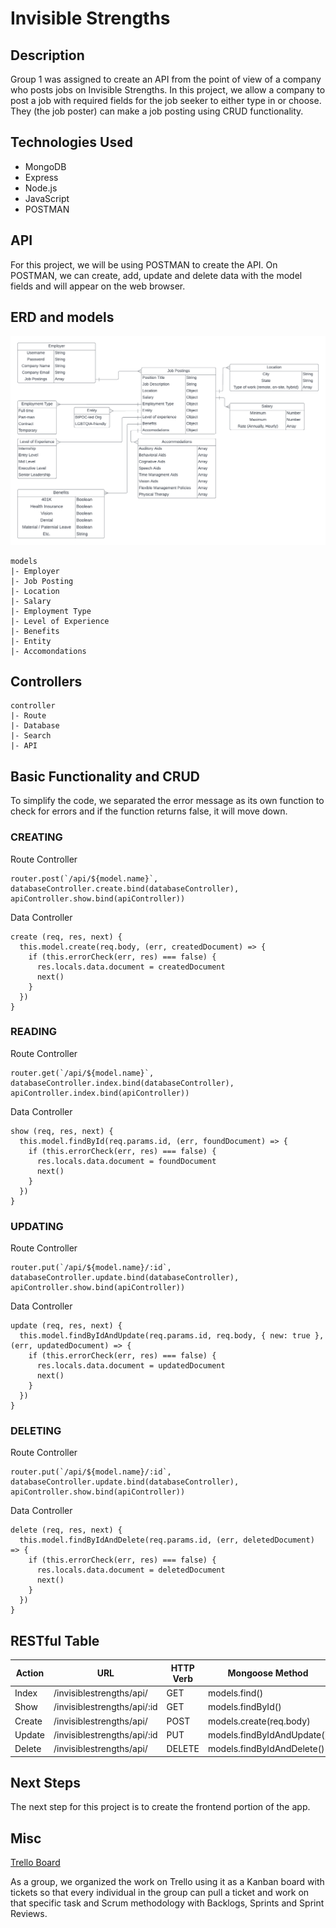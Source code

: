 <h1>Invisible Strengths</h1>
<h2>Description</h2>
Group 1 was assigned to create an API from the point of view of a company who posts jobs on Invisible Strengths. In this project, we allow a company to post a job with required fields for the job seeker to either type in or choose. They (the job poster) can make a job posting using CRUD functionality. 


<h2>Technologies Used</h2>

<ul>
<li>MongoDB</li>
<li>Express</li>
<li>Node.js</li>
<li>JavaScript</li>
<li>POSTMAN</li>
</ul>

<h2>API</h2>
For this project, we will be using POSTMAN to create the API. On POSTMAN, we can create, add, update and delete data with the model fields and will appear on the web browser.

<h2>ERD and models</h2>

![ERD-diagram](README_folder/GP2-IS_Model_ERD.png)


```
models
|- Employer
|- Job Posting
|- Location
|- Salary
|- Employment Type
|- Level of Experience
|- Benefits
|- Entity
|- Accomondations
```

<h2>Controllers</h2>

```
controller
|- Route
|- Database
|- Search
|- API
```

<h2>Basic Functionality and CRUD</h2>
<p>To simplify the code, we separated the error message as its own function to check for errors and if the function returns false, it will move down. </p>

<h3>CREATING</h3>
<p>Route Controller</p>

```
router.post(`/api/${model.name}`, databaseController.create.bind(databaseController), apiController.show.bind(apiController))
```


<p>Data Controller</p>

```
create (req, res, next) {
  this.model.create(req.body, (err, createdDocument) => {
    if (this.errorCheck(err, res) === false) {
      res.locals.data.document = createdDocument
      next()
    }
  })
}
```

<h3>READING</h3>
<p>Route Controller</p>

```
router.get(`/api/${model.name}`, databaseController.index.bind(databaseController), apiController.index.bind(apiController))
```

<p>Data Controller</p>

```
show (req, res, next) {
  this.model.findById(req.params.id, (err, foundDocument) => {
    if (this.errorCheck(err, res) === false) {
      res.locals.data.document = foundDocument
      next()
    }
  })
}
```

<h3>UPDATING</h3>

<p>Route Controller</p>

```
router.put(`/api/${model.name}/:id`, databaseController.update.bind(databaseController), apiController.show.bind(apiController))
```

<p>Data Controller</p>

```
update (req, res, next) {
  this.model.findByIdAndUpdate(req.params.id, req.body, { new: true }, (err, updatedDocument) => {
    if (this.errorCheck(err, res) === false) {
      res.locals.data.document = updatedDocument
      next()
    }
  })
}
```

<h3>DELETING</h3>

<p>Route Controller</p>

```
router.put(`/api/${model.name}/:id`, databaseController.update.bind(databaseController), apiController.show.bind(apiController))
```

<p>Data Controller</p>

```
delete (req, res, next) {
  this.model.findByIdAndDelete(req.params.id, (err, deletedDocument) => {
    if (this.errorCheck(err, res) === false) {
      res.locals.data.document = deletedDocument
      next()
    }
  })
}
```


<h2>RESTful Table</h2>

| Action |        URL      | HTTP Verb |     Mongoose Method       |
|--------|-----------------|-----------|---------------------------|
| Index  |    /invisiblestrengths/api/    |  GET      |       models.find()      |
|  Show  | /invisiblestrengths/api/:id    |  GET      |      models.findById()   |
|Create  |    /invisiblestrengths/api/    |  POST     |  models.create(req.body) |
|Update  | /invisiblestrengths/api/:id    |  PUT      |models.findByIdAndUpdate()|
|Delete  |    /invisiblestrengths/api/    |  DELETE   |models.findByIdAndDelete()| 

<h2>Next Steps</h2>
<p>The next step for this project is to create the frontend portion of the app. </p>

<h2>Misc</h2>
<a href='https://trello.com/b/N2LRUDar/evelyncohortgroup1project2'>Trello Board</a>
<p>As a group, we organized the work on Trello using it as a Kanban board with tickets so that every individual in the group can pull a ticket and work on that specific task and Scrum methodology with Backlogs, Sprints and Sprint Reviews.</p>

